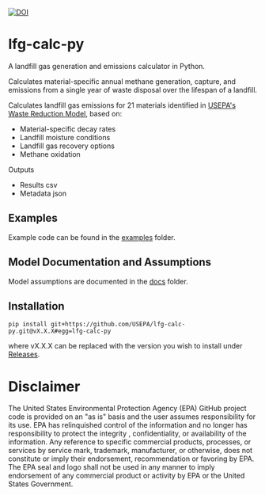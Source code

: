 <!-- badges: start -->
[![DOI](https://zenodo.org/badge/932901632.svg)](https://doi.org/10.5281/zenodo.16884460)
<!-- badges: end -->

# lfg-calc-py

A landfill gas generation and emissions calculator in Python. 

Calculates material-specific annual methane generation, capture, and emissions from a single year of waste disposal over the lifespan of a landfill.

Calculates landfill gas emissions for 21 materials identified in [USEPA's Waste Reduction Model](https://www.epa.gov/waste-reduction-model), based on:
- Material-specific decay rates
- Landfill moisture conditions
- Landfill gas recovery options
- Methane oxidation

Outputs
- Results csv
- Metadata json


## Examples
Example code can be found in the [examples](https://github.com/USEPA/lfg-calc-py/tree/main/examples) folder.

## Model Documentation and Assumptions
Model assumptions are documented in the [docs](https://github.com/USEPA/lfg-calc-py/tree/main/docs/assumptions.md) folder.

## Installation
`pip install git+https://github.com/USEPA/lfg-calc-py.git@vX.X.X#egg=lfg-calc-py`

where vX.X.X can be replaced with the version you wish to install under 
[Releases](https://github.com/USEPA/lfg-calc-py/releases).


# Disclaimer
The United States Environmental Protection Agency (EPA) GitHub project code is provided on an "as is" basis and the user assumes responsibility for its use.  EPA has relinquished control of the information and no longer has responsibility to protect the integrity , confidentiality, or availability of the information.  Any reference to specific commercial products, processes, or services by service mark, trademark, manufacturer, or otherwise, does not constitute or imply their endorsement, recommendation or favoring by EPA.  The EPA seal and logo shall not be used in any manner to imply endorsement of any commercial product or activity by EPA or the United States Government.
